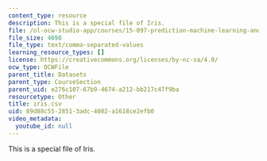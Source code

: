```yaml
---
content_type: resource
description: This is a special file of Iris.
file: /ol-ocw-studio-app/courses/15-097-prediction-machine-learning-and-statistics-spring-2012/89d88c5528513adc4002a1618ce2efb0_iris.csv
file_size: 4698
file_type: text/comma-separated-values
learning_resource_types: []
license: https://creativecommons.org/licenses/by-nc-sa/4.0/
ocw_type: OCWFile
parent_title: Datasets
parent_type: CourseSection
parent_uid: e276c107-67b9-4674-a212-bb217c47f9ba
resourcetype: Other
title: iris.csv
uid: 89d88c55-2851-3adc-4002-a1618ce2efb0
video_metadata:
  youtube_id: null
---
```

This is a special file of Iris.